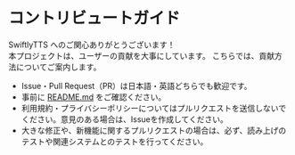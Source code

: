 # コントリビュートガイド

SwiftlyTTS へのご関心ありがとうございます！  
本プロジェクトは、ユーザーの貢献を大事にしています。
こちらでは、貢献方法についてご案内します。

- Issue・Pull Request（PR）は日本語・英語どちらでも歓迎です。
- 事前に [README.md](./README.md) をご確認ください。
- 利用規約・プライバシーポリシーについてはプルリクエストを送信しないでください。意見のある場合は、Issueを作成してください。
- 大きな修正や、新機能に関するプルリクエストの場合は、必ず、読み上げのテストや関連システムとのテストを行ってください。